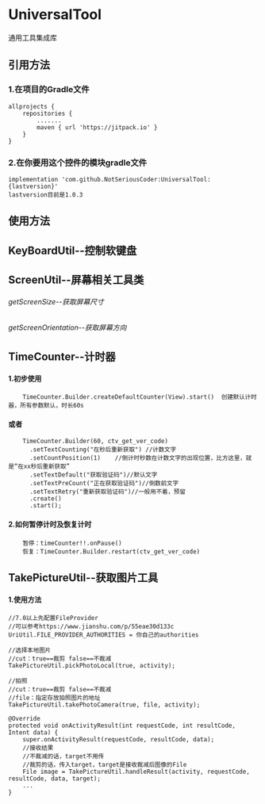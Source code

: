 # UniversalTool
通用工具集成库

## 引用方法
### 1.在项目的Gradle文件
	allprojects {
		repositories {
			.......
			maven { url 'https://jitpack.io' }
		}
	}
  
### 2.在你要用这个控件的模块gradle文件
	implementation 'com.github.NotSeriousCoder:UniversalTool:{lastversion}'
	lastversion目前是1.0.3

## 使用方法

## KeyBoardUtil--控制软键盘

## ScreenUtil--屏幕相关工具类
   ###### getScreenSize--获取屏幕尺寸
   ###### getScreenOrientation--获取屏幕方向

## TimeCounter--计时器
   #### 1.初步使用
        TimeCounter.Builder.createDefaultCounter(View).start()  创建默认计时器，所有参数默认，时长60s
   #### 或者
        TimeCounter.Builder(60, ctv_get_ver_code)
          .setTextCounting("在秒后重新获取") //计数文字
          .setCountPosition(1)    //倒计时秒数在计数文字的出现位置，比方这里，就是“在xx秒后重新获取”
          .setTextDefault("获取验证码")//默认文字
          .setTextPreCount("正在获取验证码")//倒数前文字
          .setTextRetry("重新获取验证码")//一般用不着，预留
          .create()
          .start();
   #### 2.如何暂停计时及恢复计时
        暂停：timeCounter!!.onPause()
        恢复：TimeCounter.Builder.restart(ctv_get_ver_code)
	
## TakePictureUtil--获取图片工具
   ####	1.使用方法
	
	//7.0以上先配置FileProvider
	//可以参考https://www.jianshu.com/p/55eae30d133c
	UriUtil.FILE_PROVIDER_AUTHORITIES = 你自己的authorities
	
	//选择本地图片
	//cut：true==裁剪 false==不裁减
	TakePictureUtil.pickPhotoLocal(true, activity);
	
	//拍照
	//cut：true==裁剪 false==不裁减
	//file：指定存放拍照图片的地址
	TakePictureUtil.takePhotoCamera(true, file, activity);
	
	@Override
	protected void onActivityResult(int requestCode, int resultCode, Intent data) {
		super.onActivityResult(requestCode, resultCode, data);
		//接收结果
		//不裁减的话，target不用传
		//裁剪的话，传入target，target是接收裁减后图像的File
		File image = TakePictureUtil.handleResult(activity, requestCode, resultCode, data, target);
		...
	}
	
	
